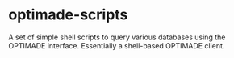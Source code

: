 # optimade-scripts

A set of simple shell scripts to query various databases using the
OPTIMADE interface. Essentially a shell-based OPTIMADE client.
